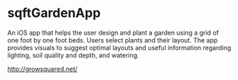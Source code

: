# sqftGardenApp

An iOS app that helps the user design and plant a garden using a grid of one foot by one foot beds. 
Users select plants and their layout. The app provides visuals to suggest optimal layouts and useful information regarding lighting, soil quality and depth, and watering.

http://growsquared.net/
